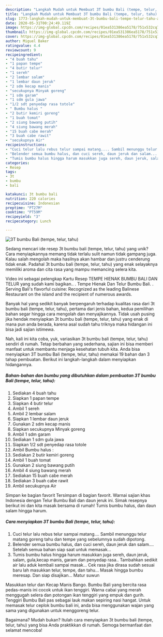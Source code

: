 ```yaml
---
description: "Langkah Mudah untuk Membuat 3T bumbu Bali (tempe, telur, tahu) Anti Gagal"
title: "Langkah Mudah untuk Membuat 3T bumbu Bali (tempe, telur, tahu) Anti Gagal"
slug: 1773-langkah-mudah-untuk-membuat-3t-bumbu-bali-tempe-telur-tahu-anti-gagal
date: 2020-05-31T00:24:49.119Z
image: https://img-global.cpcdn.com/recipes/01ea531386ea5178/751x532cq70/3t-bumbu-bali-tempe-telur-tahu-foto-resep-utama.jpg
thumbnail: https://img-global.cpcdn.com/recipes/01ea531386ea5178/751x532cq70/3t-bumbu-bali-tempe-telur-tahu-foto-resep-utama.jpg
cover: https://img-global.cpcdn.com/recipes/01ea531386ea5178/751x532cq70/3t-bumbu-bali-tempe-telur-tahu-foto-resep-utama.jpg
author: Miguel Baker
ratingvalue: 4.4
reviewcount: 9
recipeingredient:
- "4 buah tahu"
- "1 papan tempe"
- "4 butir telur"
- "1 sereh"
- "2 lembar salam"
- "1 lembar daun jeruk"
- "2 sdm kecap manis"
- "secukupnya Minyak goreng"
- "1 sdm garam"
- "1 sdm gula jawa"
- "1/2 sdt penyedap rasa totole"
- " Bumbu halus "
- "2 butir kemiri goreng"
- "1 buah tomat"
- "2 siung bawang putih"
- "4 siung bawang merah"
- "15 buah cabe merah"
- "3 buah cabe rawit"
- "secukupnya Air"
recipeinstructions:
- "Cuci telur lalu rebus telur sampai matang.... Sambil menunggu telur matang goreng tahu dan tempe yang sebelumnya sudah dipotong."
- "Belender semua bumbu halus, dan cuci sereh, daun jeruk dan salam.... Setelah semua bahan siap saat untuk memasak..."
- "Tumis bumbu halus hingga harum masukkan juga sereh, daun jeruk, salam, gula,kecap manis, garam dan penyedap rasa.. Tambahkan sedikit air lalu aduk kembali sampai masak... Cek rasa jika dirasa sudah sesuai baru lah masukkan telur, tempe, dan tahu... Masak hingga bumbu meresap. Dan siap disajikan... Matur suwun"
categories:
- Resep
tags:
- 3t
- bumbu
- bali

katakunci: 3t bumbu bali 
nutrition: 220 calories
recipecuisine: Indonesian
preptime: "PT27M"
cooktime: "PT59M"
recipeyield: "3"
recipecategory: Lunch

---
```



![3T bumbu Bali (tempe, telur, tahu)](https://img-global.cpcdn.com/recipes/01ea531386ea5178/751x532cq70/3t-bumbu-bali-tempe-telur-tahu-foto-resep-utama.jpg)

Sedang mencari ide resep 3t bumbu bali (tempe, telur, tahu) yang unik? Cara menyiapkannya memang tidak terlalu sulit namun tidak gampang juga. Kalau salah mengolah maka hasilnya akan hambar dan justru cenderung tidak enak. Padahal 3t bumbu bali (tempe, telur, tahu) yang enak selayaknya memiliki aroma dan cita rasa yang mampu memancing selera kita.

Video ini sebagai pelengkap Kartu Resep TEMPE HIENAK BUMBU BALI DAN TELUR yang sudah kami bagikan.. . Tempe Hienak Dan Telur Bumbu Bali. . Serving Bali&#39;s flavorful cuisine: Recognized as the leading Balinese Restaurant on the island and the recipient of numerous awards.

Banyak hal yang sedikit banyak berpengaruh terhadap kualitas rasa dari 3t bumbu bali (tempe, telur, tahu), pertama dari jenis bahan, kedua pemilihan bahan segar hingga cara mengolah dan menyajikannya. Tidak usah pusing jika hendak menyiapkan 3t bumbu bali (tempe, telur, tahu) yang enak di mana pun anda berada, karena asal sudah tahu triknya maka hidangan ini bisa jadi sajian istimewa.


Nah, kali ini kita coba, yuk, variasikan 3t bumbu bali (tempe, telur, tahu) sendiri di rumah. Tetap berbahan yang sederhana, sajian ini bisa memberi manfaat untuk membantu menjaga kesehatan tubuh kita. Anda bisa menyiapkan 3T bumbu Bali (tempe, telur, tahu) memakai 19 bahan dan 3 tahap pembuatan. Berikut ini langkah-langkah dalam menyiapkan hidangannya.

<!--inarticleads1-->

##### Bahan-bahan dan bumbu yang dibutuhkan dalam pembuatan 3T bumbu Bali (tempe, telur, tahu):

1. Sediakan 4 buah tahu
1. Siapkan 1 papan tempe
1. Siapkan 4 butir telur
1. Ambil 1 sereh
1. Ambil 2 lembar salam
1. Siapkan 1 lembar daun jeruk
1. Gunakan 2 sdm kecap manis
1. Siapkan secukupnya Minyak goreng
1. Ambil 1 sdm garam
1. Sediakan 1 sdm gula jawa
1. Siapkan 1/2 sdt penyedap rasa totole
1. Ambil  Bumbu halus :
1. Sediakan 2 butir kemiri goreng
1. Ambil 1 buah tomat
1. Gunakan 2 siung bawang putih
1. Ambil 4 siung bawang merah
1. Sediakan 15 buah cabe merah
1. Sediakan 3 buah cabe rawit
1. Ambil secukupnya Air


Simpan ke bagian favorit Tersimpan di bagian favorit. Warnai sajian khas Indonesia dengan Telur Bumbu Bali dan daun jeruk ini. Simak resepnya berikut ini dan kita masak bersama di rumah! Tumis bumbu halus, dan daun salam hingga harum. 

<!--inarticleads2-->

##### Cara menyiapkan 3T bumbu Bali (tempe, telur, tahu):

1. Cuci telur lalu rebus telur sampai matang.... Sambil menunggu telur matang goreng tahu dan tempe yang sebelumnya sudah dipotong.
1. Belender semua bumbu halus, dan cuci sereh, daun jeruk dan salam.... Setelah semua bahan siap saat untuk memasak...
1. Tumis bumbu halus hingga harum masukkan juga sereh, daun jeruk, salam, gula,kecap manis, garam dan penyedap rasa.. Tambahkan sedikit air lalu aduk kembali sampai masak... Cek rasa jika dirasa sudah sesuai baru lah masukkan telur, tempe, dan tahu... Masak hingga bumbu meresap. Dan siap disajikan... Matur suwun


Masukkan telur dan Kecap Manis Bango. Bumbu Bali yang bercita rasa pedas-manis ini cocok untuk ikan tenggiri. Warna cabai yang merah menggugah selera dan potongan ikan tenggiri yang empuk dan gurih. Tenggiri Bumbu Bali pas sebagai lauk makan sepiring nasi hangat. Untuk memasak telur ceplok bumbu bali ini, anda bisa menggunakan wajan yang sama yang digunakan untuk menggoreng telur. 

Bagaimana? Mudah bukan? Itulah cara menyiapkan 3t bumbu bali (tempe, telur, tahu) yang bisa Anda praktikkan di rumah. Semoga bermanfaat dan selamat mencoba!
